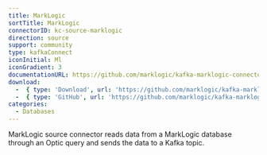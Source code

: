 ```yaml
---
title: MarkLogic
sortTitle: MarkLogic
connectorID: kc-source-marklogic
direction: source
support: community
type: kafkaConnect
iconInitial: Ml
iconGradient: 3
documentationURL: https://github.com/marklogic/kafka-marklogic-connector
download:
  -  { type: 'Download', url: 'https://github.com/marklogic/kafka-marklogic-connector/releases' }
  -  { type: 'GitHub', url: 'https://github.com/marklogic/kafka-marklogic-connector' }
categories:
  - Databases
---
```

MarkLogic source connector reads data from a MarkLogic database through an Optic query and sends the data to a Kafka topic.

